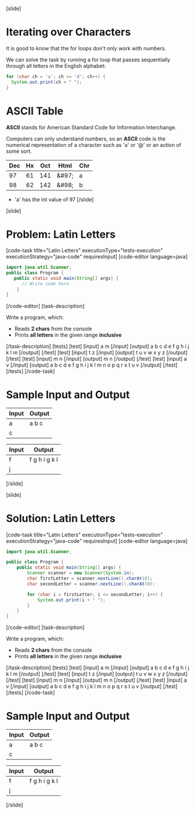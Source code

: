 [slide]
# Iterating over Characters
It is good to know that the for loops don't only work with numbers. 

We can solve the task by running a for loop that passes sequentially through all letters in the English alphabet:
```java
for (char ch = 'a'; ch <= 'd'; ch++) {
  System.out.print(ch + " ");
}
```

# ASCII Table
**ASCII** stands for American Standard Code for Information Interchange. 
 
Computers can only understand numbers, so an **ASCII** code is the numerical representation of a character such as 'a' or '@' or an action of some sort. 

|Dec|Hx|Oct|Html|Chr|
|---|--|---|----|---|
|97|61|141|\&\#97;|a|
|98|62|142|\&\#98;|b|

* 'a' has the int value of 97
[/slide]

[slide]
# Problem: Latin Letters
[code-task title="Latin Letters" executionType="tests-execution" executionStrategy="java-code" requiresInput]
[code-editor language=java]
```java
import java.util.Scanner;
public class Program {
   public static void main(String[] args) {
      // Write code here
    }
}
```
[/code-editor]
[task-description]

Write a program, which:
* Reads **2 chars** from the console
* Prints **all letters** in the given range **inclusive**

[/task-description]
[tests]
[test]
[input]
a
m
[/input]
[output]
a b c d e f g h i j k l m
[/output]
[/test]
[test]
[input]
t
z
[/input]
[output]
t u v w x y z 
[/output]
[/test]
[test]
[input]
m
n
[/input]
[output]
m n
[/output]
[/test]
[test]
[input]
a
v
[/input]
[output]
a b c d e f g h i j k l m n o p q r s t u v 
[/output]
[/test]
[/tests]
[/code-task]
# Sample Input and Output
|Input|Output|
|-----|------|
|a|a b c|
|c||

|Input|Output|
|-----|------|
|f|f g h i g k l|
|j||
[/slide]

[slide]
# Solution: Latin Letters
[code-task title="Latin Letters" executionType="tests-execution" executionStrategy="java-code" requiresInput]
[code-editor language=java]
```java
import java.util.Scanner;

public class Program {
    public static void main(String[] args) {
        Scanner scanner = new Scanner(System.in);
        char firstLetter = scanner.nextLine().charAt(0);
        char secondLetter = scanner.nextLine().charAt(0);

        for (char i = firstLetter; i <= secondLetter; i++) {
            System.out.print(i + " ");
        }
    }
}
```
[/code-editor]
[task-description]

Write a program, which:
* Reads **2 chars** from the console
* Prints **all letters** in the given range **inclusive**

[/task-description]
[tests]
[test]
[input]
a
m
[/input]
[output]
a b c d e f g h i j k l m
[/output]
[/test]
[test]
[input]
t
z
[/input]
[output]
t u v w x y z 
[/output]
[/test]
[test]
[input]
m
n
[/input]
[output]
m n
[/output]
[/test]
[test]
[input]
a
v
[/input]
[output]
a b c d e f g h i j k l m n o p q r s t u v 
[/output]
[/test]
[/tests]
[/code-task]
# Sample Input and Output
|Input|Output|
|-----|------|
|a|a b c|
|c||

|Input|Output|
|-----|------|
|f|f g h i g k l|
|j||
[/slide]